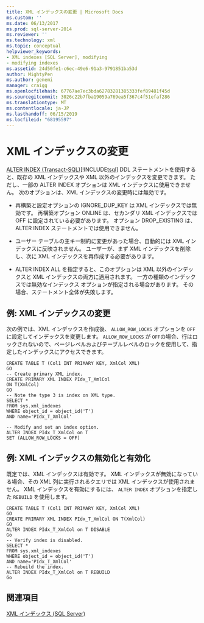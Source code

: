 ```yaml
---
title: XML インデックスの変更 | Microsoft Docs
ms.custom: ''
ms.date: 06/13/2017
ms.prod: sql-server-2014
ms.reviewer: ''
ms.technology: xml
ms.topic: conceptual
helpviewer_keywords:
- XML indexes [SQL Server], modifying
- modifying indexes
ms.assetid: 24d50fe1-c6ec-49e6-91a3-9791851ba53d
author: MightyPen
ms.author: genemi
manager: craigg
ms.openlocfilehash: 67767ae7ec3bda62783281385333fef89481f45d
ms.sourcegitcommit: 3026c22b7fba19059a769ea5f367c4f51efaf286
ms.translationtype: MT
ms.contentlocale: ja-JP
ms.lasthandoff: 06/15/2019
ms.locfileid: "68195597"
---
```

# <a name="modify-xml-indexes"></a>XML インデックスの変更
  [ALTER INDEX &#40;Transact-SQL&#41;](/sql/t-sql/statements/alter-index-transact-sql)[!INCLUDE[tsql](../../includes/tsql-md.md)] DDL ステートメントを使用すると、既存の XML インデックスや XML 以外のインデックスを変更できます。 ただし、一部の ALTER INDEX オプションは XML インデックスに使用できません。 次のオプションは、XML インデックスの変更時には無効です。  
  
-   再構築と設定オプションの IGNORE_DUP_KEY は XML インデックスでは無効です。 再構築オプション ONLINE は、セカンダリ XML インデックスでは OFF に設定されている必要があります。 オプション DROP_EXISTING は、ALTER INDEX ステートメントでは使用できません。  
  
-   ユーザー テーブルの主キー制約に変更があった場合、自動的には XML インデックスに反映されません。 ユーザーが、まず XML インデックスを削除し、次に XML インデックスを再作成する必要があります。  
  
-   ALTER INDEX ALL を指定すると、このオプションは XML 以外のインデックスと XML インデックスの両方に適用されます。 一方の種類のインデックスでは無効なインデックス オプションが指定される場合があります。 その場合、ステートメント全体が失敗します。  
  
## <a name="example-modifying-an-xml-index"></a>例: XML インデックスの変更  
 次の例では、XML インデックスを作成後、 `ALLOW_ROW_LOCKS` オプションを `OFF`に設定してインデックスを変更します。 `ALLOW_ROW_LOCKS` が `OFF`の場合、行はロックされないので、ページレベルおよびテーブルレベルのロックを使用して、指定したインデックスにアクセスできます。  
  
```  
CREATE TABLE T (Col1 INT PRIMARY KEY, XmlCol XML)  
GO  
-- Create primary XML index.   
CREATE PRIMARY XML INDEX PIdx_T_XmlCol   
ON T(XmlCol)  
GO  
-- Note the type 3 is index on XML type.  
SELECT *  
FROM sys.xml_indexes  
WHERE object_id = object_id('T')  
AND name='PIdx_T_XmlCol'  
  
-- Modify and set an index option.  
ALTER INDEX PIdx_T_XmlCol on T   
SET (ALLOW_ROW_LOCKS = OFF)  
```  
  
## <a name="example-disabling-and-enabling-an-xml-index"></a>例: XML インデックスの無効化と有効化  
 既定では、XML インデックスは有効です。 XML インデックスが無効になっている場合、その XML 列に実行されるクエリでは XML インデックスが使用されません。 XML インデックスを有効にするには、 `ALTER INDEX` オプションを指定した `REBUILD` を使用します。  
  
```  
CREATE TABLE T (Col1 INT PRIMARY KEY, XmlCol XML)  
GO  
CREATE PRIMARY XML INDEX PIdx_T_XmlCol ON T(XmlCol)  
GO  
ALTER INDEX PIdx_T_XmlCol on T DISABLE  
Go  
-- Verify index is disabled.  
SELECT *  
FROM sys.xml_indexes  
WHERE object_id = object_id('T')  
AND name='PIdx_T_XmlCol'  
-- Rebuild the index.  
ALTER INDEX PIdx_T_XmlCol on T REBUILD  
Go  
```  
  
## <a name="see-also"></a>関連項目  
 [XML インデックス &#40;SQL Server&#41;](xml-indexes-sql-server.md)  
  
  
